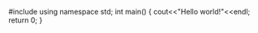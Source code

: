 #include<iostream>
  using namespace std;
  int main()
  {
  cout<<"Hello world!"<<endl;
  return 0;
  }
